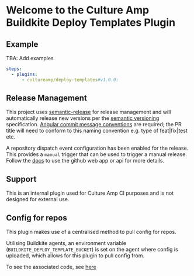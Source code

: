# Welcome to the Culture Amp Buildkite Deploy Templates Plugin

## Example

TBA: Add examples

```yaml
steps:
  - plugins:
      - cultureamp/deploy-templates#v1.0.0:

```

## Release Management

This project uses [semantic-release](https://github.com/semantic-release/semantic-release) for release management and will automatically release new versions per the [semantic versioning](https://semver.org/) specification. [Angular commit message conventions](https://github.com/angular/angular/blob/master/CONTRIBUTING.md#-commit-message-format) are required; the PR title will need to conform to this naming convention e.g. type of feat|fix|test etc.

A repository dispatch event configuration has been enabled for the release. This provides a `manual` trigger that can be used to trigger a manual release. Follow the [docs](https://github.com/semantic-release/semantic-release/blob/master/docs/recipes/ci-configurations/github-actions.md#trigger-semantic-release-on-demand) to use the github web app or api for more details.

## Support

This is an internal plugin used for Culture Amp CI purposes and is not designed for external use.

## Config for repos
This plugin makes use of a centralised method to pull config for repos.

Utilising Buildkite agents, an environment variable (`BUILDKITE_DEPLOY_TEMPLATE_BUCKET`) is set on the agent where config is uploaded, which allows for this plugin to pull config from.

To see the associated code, see [here](https://github.com/cultureamp/deploy-templates-buildkite-plugin/blob/551dd75523334bf41709d84dcc2503ae477ef048/lib/steps.bash#L56)
